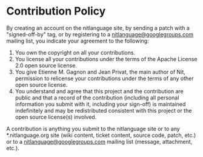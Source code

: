 # Contribution Policy

By creating an account on the nitlanguage site, by sending a patch with a "signed-off-by" tag, or by registering to a nitlanguage@googlegroups.com mailing list, you indicate your agreement to the following:

1. You own the copyright on all your contributions.
2. You license all your contributions under the terms of the Apache License 2.0 open source license.
3. You give Etienne M. Gagnon and Jean Privat, the main author of Nit, permission to relicense your contributions under the terms of any other open source license.
4. You understand and agree that this project and the contribution are public and that a record of the contribution (including all personal information you submit with it, including your sign-off) is maintained indefinitely and may be redistributed consistent with this project or the open source license(s) involved.

A contribution is anything you submit to the nitlanguage site or to any *.nitlanguage.org site (wiki content, ticket content, source code, patch, etc.) or to a nitlanguage@googlegroups.com mailing list (message, attachment, etc.). 
